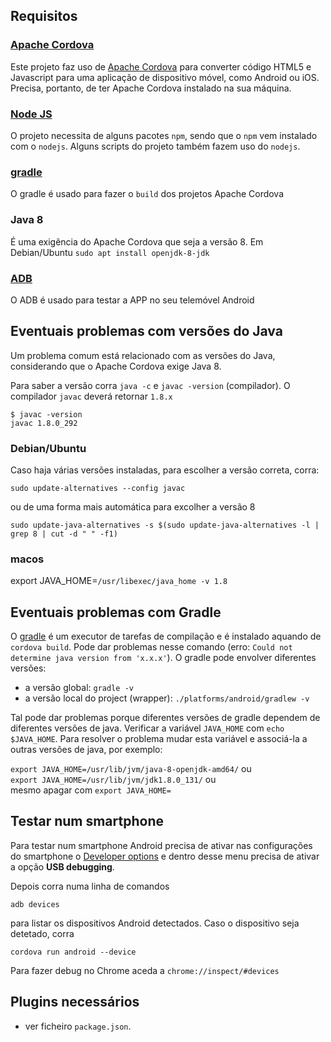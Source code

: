 ## Requisitos

### [Apache Cordova](https://cordova.apache.org/)

Este projeto faz uso de <a href="https://cordova.apache.org/">Apache Cordova</a> para converter código HTML5 e Javascript para uma aplicação de dispositivo móvel, como Android ou iOS. Precisa, portanto, de ter Apache Cordova instalado na sua máquina.

### [Node JS](https://nodejs.org/en/download/)

O projeto necessita de alguns pacotes `npm`, sendo que o `npm` vem instalado com o `nodejs`.
Alguns scripts do projeto também fazem uso do `nodejs`.

### [gradle](https://docs.gradle.org/current/userguide/what_is_gradle.html)

O gradle é usado para fazer o `build` dos projetos Apache Cordova

### Java 8

É uma exigência do Apache Cordova que seja a versão 8. Em Debian/Ubuntu `sudo apt install openjdk-8-jdk`

### [ADB](https://www.xda-developers.com/install-adb-windows-macos-linux/)

O ADB é usado para testar a APP no seu telemóvel Android

## Eventuais problemas com versões do Java

Um problema comum está relacionado com as versões do Java, considerando que o Apache Cordova exige Java 8.

Para saber a versão corra `java -c` e `javac -version` (compilador). O compilador `javac` deverá retornar `1.8.x`

```
$ javac -version
javac 1.8.0_292
```

### Debian/Ubuntu
Caso haja várias versões instaladas, para escolher a versão correta, corra:

`sudo update-alternatives --config javac` 

ou de uma forma mais automática para excolher a versão 8

`sudo update-java-alternatives -s $(sudo update-java-alternatives -l | grep 8 | cut -d " " -f1)`

### macos
export JAVA_HOME=`/usr/libexec/java_home -v 1.8`

## Eventuais problemas com Gradle

O [gradle](https://docs.gradle.org/current/userguide/what_is_gradle.html) é um executor de tarefas de compilação e é instalado aquando de `cordova build`. Pode dar problemas nesse comando (erro: `Could not determine java version from 'x.x.x'`). O gradle pode envolver diferentes versões:

- a versão global: `gradle -v`
- a versão local do project (wrapper): `./platforms/android/gradlew -v`

Tal pode dar problemas porque diferentes versões de gradle dependem de diferentes versões de java. Verificar a variável `JAVA_HOME` com `echo $JAVA_HOME`. Para resolver o problema mudar esta variável e associá-la a outras versões de java, por exemplo:

`export JAVA_HOME=/usr/lib/jvm/java-8-openjdk-amd64/` ou<br>
`export JAVA_HOME=/usr/lib/jvm/jdk1.8.0_131/` ou<br>
mesmo apagar com `export JAVA_HOME=`

## Testar num smartphone

Para testar num smartphone Android precisa de ativar nas configurações do smartphone o [Developer options](https://developer.android.com/studio/command-line/adb#Enabling) e dentro desse menu precisa de ativar a opção <b>USB debugging</b>.

Depois corra numa linha de comandos

`adb devices`

para listar os dispositivos Android detectados. Caso o dispositivo seja detetado, corra

`cordova run android --device`

Para fazer debug no Chrome aceda a `chrome://inspect/#devices`

## Plugins necessários

* ver ficheiro `package.json`.
